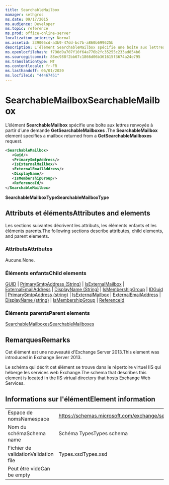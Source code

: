 ```yaml
---
title: SearchableMailbox
manager: sethgros
ms.date: 09/17/2015
ms.audience: Developer
ms.topic: reference
ms.prod: office-online-server
localization_priority: Normal
ms.assetid: 339005cd-a3b9-47dd-bc7b-a860b699625b
description: L’élément SearchableMailbox spécifie une boîte aux lettres renvoyée à partir d’une demande GetSearchableMailboxes.
ms.openlocfilehash: f790d9a707f10f64a776b2fc35255c233ad854b6
ms.sourcegitcommit: 88ec988f2bb67c1866d06b361615f3674a24e795
ms.translationtype: MT
ms.contentlocale: fr-FR
ms.lasthandoff: 06/01/2020
ms.locfileid: "44467451"
---
```

# <a name="searchablemailbox"></a><span data-ttu-id="b81c8-103">SearchableMailbox</span><span class="sxs-lookup"><span data-stu-id="b81c8-103">SearchableMailbox</span></span>

<span data-ttu-id="b81c8-104">L’élément **SearchableMailbox** spécifie une boîte aux lettres renvoyée à partir d’une demande **GetSearchableMailboxes** .</span><span class="sxs-lookup"><span data-stu-id="b81c8-104">The **SearchableMailbox** element specifies a mailbox returned from a **GetSearchableMailboxes** request.</span></span> 
  
```XML
<SearchableMailbox>
   <Guid/>
   <PrimarySmtpAddress/>
   <IsExternalMailbox/>
   <ExternalEmailAddress/>
   <DisplayName/>
   <IsMembershipGroup/>
   <ReferenceId/>
</SearchableMailbox>
```

 <span data-ttu-id="b81c8-105">**SearchableMailboxType**</span><span class="sxs-lookup"><span data-stu-id="b81c8-105">**SearchableMailboxType**</span></span>
## <a name="attributes-and-elements"></a><span data-ttu-id="b81c8-106">Attributs et éléments</span><span class="sxs-lookup"><span data-stu-id="b81c8-106">Attributes and elements</span></span>

<span data-ttu-id="b81c8-107">Les sections suivantes décrivent les attributs, les éléments enfants et les éléments parents.</span><span class="sxs-lookup"><span data-stu-id="b81c8-107">The following sections describe attributes, child elements, and parent elements.</span></span>
  
### <a name="attributes"></a><span data-ttu-id="b81c8-108">Attributs</span><span class="sxs-lookup"><span data-stu-id="b81c8-108">Attributes</span></span>

<span data-ttu-id="b81c8-109">Aucune.</span><span class="sxs-lookup"><span data-stu-id="b81c8-109">None.</span></span>
  
### <a name="child-elements"></a><span data-ttu-id="b81c8-110">Éléments enfants</span><span class="sxs-lookup"><span data-stu-id="b81c8-110">Child elements</span></span>

<span data-ttu-id="b81c8-111">[GUID](guid-ex15websvcsotherref.md)  |  [PrimarySmtpAddress (String)](primarysmtpaddress-string.md)  |  [IsExternalMailbox](isexternalmailbox.md)  |  [ExternalEmailAddress](externalemailaddress.md)  |  [DisplayName (String)](displayname-string.md)  |  [IsMembershipGroup](ismembershipgroup.md)  |  [ID](referenceid.md)</span><span class="sxs-lookup"><span data-stu-id="b81c8-111">[Guid](guid-ex15websvcsotherref.md) | [PrimarySmtpAddress (string)](primarysmtpaddress-string.md) | [IsExternalMailbox](isexternalmailbox.md) | [ExternalEmailAddress](externalemailaddress.md) | [DisplayName (string)](displayname-string.md) | [IsMembershipGroup](ismembershipgroup.md) | [ReferenceId](referenceid.md)</span></span>
  
### <a name="parent-elements"></a><span data-ttu-id="b81c8-112">Éléments parents</span><span class="sxs-lookup"><span data-stu-id="b81c8-112">Parent elements</span></span>

[<span data-ttu-id="b81c8-113">SearchableMailboxes</span><span class="sxs-lookup"><span data-stu-id="b81c8-113">SearchableMailboxes</span></span>](searchablemailboxes.md)
  
## <a name="remarks"></a><span data-ttu-id="b81c8-114">Remarques</span><span class="sxs-lookup"><span data-stu-id="b81c8-114">Remarks</span></span>

<span data-ttu-id="b81c8-115">Cet élément est une nouveauté d'Exchange Server 2013.</span><span class="sxs-lookup"><span data-stu-id="b81c8-115">This element was introduced in Exchange Server 2013.</span></span>
  
<span data-ttu-id="b81c8-116">Le schéma qui décrit cet élément se trouve dans le répertoire virtuel IIS qui héberge les services web Exchange.</span><span class="sxs-lookup"><span data-stu-id="b81c8-116">The schema that describes this element is located in the IIS virtual directory that hosts Exchange Web Services.</span></span>
  
## <a name="element-information"></a><span data-ttu-id="b81c8-117">Informations sur l'élément</span><span class="sxs-lookup"><span data-stu-id="b81c8-117">Element information</span></span>

|||
|:-----|:-----|
|<span data-ttu-id="b81c8-118">Espace de noms</span><span class="sxs-lookup"><span data-stu-id="b81c8-118">Namespace</span></span>  <br/> |https://schemas.microsoft.com/exchange/services/2006/types  <br/> |
|<span data-ttu-id="b81c8-119">Nom du schéma</span><span class="sxs-lookup"><span data-stu-id="b81c8-119">Schema name</span></span>  <br/> |<span data-ttu-id="b81c8-120">Schéma Types</span><span class="sxs-lookup"><span data-stu-id="b81c8-120">Types schema</span></span>  <br/> |
|<span data-ttu-id="b81c8-121">Fichier de validation</span><span class="sxs-lookup"><span data-stu-id="b81c8-121">Validation file</span></span>  <br/> |<span data-ttu-id="b81c8-122">Types.xsd</span><span class="sxs-lookup"><span data-stu-id="b81c8-122">Types.xsd</span></span>  <br/> |
|<span data-ttu-id="b81c8-123">Peut être vide</span><span class="sxs-lookup"><span data-stu-id="b81c8-123">Can be empty</span></span>  <br/> ||
   

